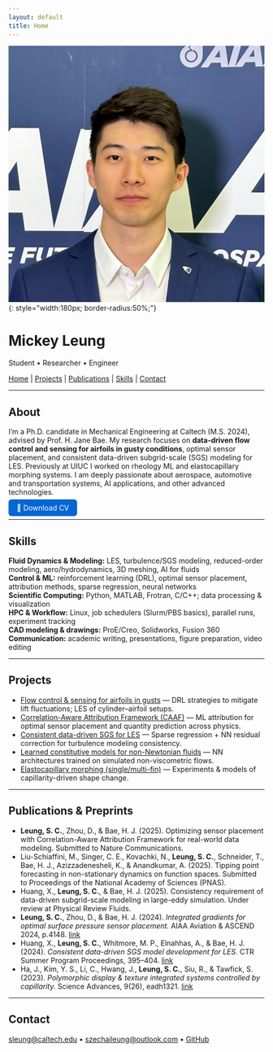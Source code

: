 ```yaml
---
layout: default
title: Home
---
```

<style>
.view { display: none; }
</style>

![Profile picture](/Pictures/Profile_pic_AIAA.jpg){: style="width:180px; border-radius:50%;"}

# Mickey Leung
Student • Researcher • Engineer

[Home](/) | [Projects](#projects) | [Publications](#publications--preprints) | [Skills](#skills) | [Contact](#contact)

---

## About
I’m a Ph.D. candidate in Mechanical Engineering at Caltech (M.S. 2024), advised by Prof. H. Jane Bae. My research focuses on **data-driven flow control and sensing for airfoils in gusty conditions**, optimal sensor placement, and consistent data-driven subgrid-scale (SGS) modeling for LES. Previously at UIUC I worked on rheology ML and elastocapillary morphing systems. I am deeply passionate about aerospace, automotive and transportation systems, AI applications, and other advanced technologies.

<p>
  <a href="CV-Mickey-2025.pdf" style="background:#0366d6;color:white;padding:8px 16px;border-radius:6px;text-decoration:none;">
    📄 Download CV
  </a>
</p>

---

## Skills
**Fluid Dynamics & Modeling:** LES, turbulence/SGS modeling, reduced-order modeling, aero/hydrodynamics, 3D meshing, AI for fluids  
**Control & ML:** reinforcement learning (DRL), optimal sensor placement, attribution methods, sparse regression, neural networks  
**Scientific Computing:** Python, MATLAB, Frotran, C/C++; data processing & visualization  
**HPC & Workflow:** Linux, job schedulers (Slurm/PBS basics), parallel runs, experiment tracking  
**CAD modeling & drawings:** ProE/Creo, Solidworks, Fusion 360
**Communication:** academic writing, presentations, figure preparation, video editing

---

## Projects
- [Flow control & sensing for airfoils in gusts](/project-les-gust-control) — DRL strategies to mitigate lift fluctuations; LES of cylinder–airfoil setups.
- [Correlation-Aware Attribution Framework (CAAF)](/project-caaf) — ML attribution for optimal sensor placement and quantity prediction across physics.
- [Consistent data-driven SGS for LES](/project-sgs-les) — Sparse regression + NN residual correction for turbulence modeling consistency.
- [Learned constitutive models for non-Newtonian fluids](/project-rheology-constitutive) — NN architectures trained on simulated non-viscometric flows.
- [Elastocapillary morphing (single/multi-fin)](/project-elastocapillary) — Experiments & models of capillarity-driven shape change.

---

## Publications & Preprints
- **Leung, S. C.**, Zhou, D., & Bae, H. J. (2025). Optimizing sensor placement with Correlation-Aware Attribution Framework for real-world data modeling. Submitted to Nature Communications.
- Liu-Schiaffini, M., Singer, C. E., Kovachki, N., **Leung, S. C.**, Schneider, T., Bae, H. J., Azizzadenesheli, K., & Anandkumar, A. (2025). Tipping point forecasting in non-stationary dynamics on function spaces. Submitted to Proceedings of the National Academy of Sciences (PNAS).
- Huang, X., **Leung, S. C.**, & Bae, H. J. (2025). Consistency requirement of data-driven subgrid-scale modeling in large-eddy simulation. Under review at Physical Review Fluids. 
- **Leung, S. C.**, Zhou, D., & Bae, H. J. (2024). *Integrated gradients for optimal surface pressure sensor placement.* AIAA Aviation & ASCEND 2024, p.4148.  [link](https://doi.org/10.2514/6.2024-4148)
- Huang, X., **Leung, S. C.**, Whitmore, M. P., Elnahhas, A., & Bae, H. J. (2024). *Consistent data-driven SGS model development for LES.* CTR Summer Program Proceedings, 395–404.  [link](https://web.stanford.edu/group/ctr/ctrsp24/v04_HUANG.pdf)
- Ha, J., Kim, Y. S., Li, C., Hwang, J., **Leung, S. C.**, Siu, R., & Tawfick, S. (2023). *Polymorphic display & texture integrated systems controlled by capillarity.* Science Advances, 9(26), eadh1321. [link](https://doi.org/10.1126/sciadv.adh132)

---

## Contact
sleung@caltech.edu • szechaileung@outlook.com • [GitHub](https://github.com/Mickey-Leung)

